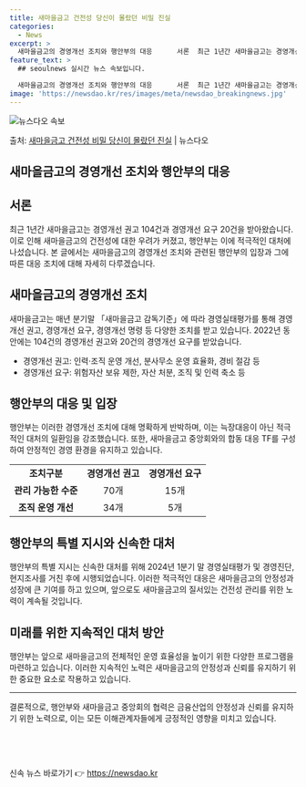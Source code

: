 ```yaml
---
title: 새마을금고 건전성 당신이 몰랐던 비밀 진실
categories:
  - News
excerpt: >
  새마을금고의 경영개선 조치와 행안부의 대응      서론  최근 1년간 새마을금고는 경영개선 권고 104건과…
feature_text: >
  ## seoulnews 실시간 뉴스 속보입니다.

  새마을금고의 경영개선 조치와 행안부의 대응      서론  최근 1년간 새마을금고는 경영개선 권고 104건과…
image: 'https://newsdao.kr/res/images/meta/newsdao_breakingnews.jpg'
---
```


![뉴스다오 속보](https://newsdao.kr/res/images/meta/newsdao_breakingnews.jpg)

<p>출처: <a href="https://newsdao.kr/4205" rel="dofollow">새마을금고 건전성 비밀 당신이 몰랐던 진실</a> | 뉴스다오</p>

<h2 data-ke-size="size26">새마을금고의 경영개선 조치와 행안부의 대응</h2>

<h2>서론</h2>
<p data-ke-size="size16">최근 1년간 새마을금고는 경영개선 권고 104건과 경영개선 요구 20건을 받아왔습니다. 이로 인해 새마을금고의 건전성에 대한 우려가 커졌고, 행안부는 이에 적극적인 대처에 나섰습니다. 본 글에서는 새마을금고의 경영개선 조치와 관련된 행안부의 입장과 그에 따른 대응 조치에 대해 자세히 다루겠습니다.</p>

<h2>새마을금고의 경영개선 조치</h2>
<p data-ke-size="size16">새마을금고는 매년 분기말 「새마을금고 감독기준」에 따라 경영실태평가를 통해 경영개선 권고, 경영개선 요구, 경영개선 명령 등 다양한 조치를 받고 있습니다. 2022년 동안에는 104건의 경영개선 권고와 20건의 경영개선 요구를 받았습니다.</p>
<ul>
    <li>경영개선 권고: 인력·조직 운영 개선, 분사무소 운영 효율화, 경비 절감 등</li>
    <li>경영개선 요구: 위험자산 보유 제한, 자산 처분, 조직 및 인력 축소 등</li>
</ul>

<h2>행안부의 대응 및 입장</h2>
<p data-ke-size="size16">행안부는 이러한 경영개선 조치에 대해 명확하게 반박하며, 이는 늑장대응이 아닌 적극적인 대처의 일환임을 강조했습니다. 또한, 새마을금고 중앙회와의 합동 대응 TF를 구성하여 안정적인 경영 환경을 유지하고 있습니다.</p>
<table>
    <tr>
        <td style="text-align: center; height: 17px;"><b>조치구분</b></td>
        <td style="text-align: center; height: 17px;"><b>경영개선 권고</b></td>
        <td style="text-align: center; height: 17px;"><b>경영개선 요구</b></td>
    </tr>
    <tr>
        <td style="text-align: center; height: 17px;"><b>관리 가능한 수준</b></td>
        <td style="text-align: center; height: 17px;">70개</td>
        <td style="text-align: center; height: 17px;">15개</td>
    </tr>
    <tr>
        <td style="text-align: center; height: 17px;"><b>조직 운영 개선</b></td>
        <td style="text-align: center; height: 17px;">34개</td>
        <td style="text-align: center; height: 17px;">5개</td>
    </tr>
</table>

<h2>행안부의 특별 지시와 신속한 대처</h2>
<p data-ke-size="size16">행안부의 특별 지시는 신속한 대처를 위해 2024년 1분기 말 경영실태평가 및 경영진단, 현지조사를 거친 후에 시행되었습니다. 이러한 적극적인 대응은 새마을금고의 안정성과 성장에 큰 기여를 하고 있으며, 앞으로도 새마을금고의 질서있는 건전성 관리를 위한 노력이 계속될 것입니다.</p>

<h2>미래를 위한 지속적인 대처 방안</h2>
<p data-ke-size="size16">행안부는 앞으로 새마을금고의 전체적인 운영 효율성을 높이기 위한 다양한 프로그램을 마련하고 있습니다. 이러한 지속적인 노력은 새마을금고의 안정성과 신뢰를 유지하기 위한 중요한 요소로 작용하고 있습니다.</p>
<hr>
<p data-ke-size="size16">결론적으로, 행안부와 새마을금고 중앙회의 협력은 금융산업의 안정성과 신뢰를 유지하기 위한 노력으로, 이는 모든 이해관계자들에게 긍정적인 영향을 미치고 있습니다.</p>
<p data-ke-size="size16">&nbsp;</p>
<p data-ke-size="size16">&nbsp;</p> 

신속 뉴스 바로가기 👉 <a href="https://newsdao.kr" rel="dofollow">https://newsdao.kr</a>


